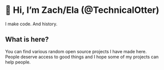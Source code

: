 # 👋 Hi, I’m Zach/Ela (@TechnicalOtter)

I make code. And history.

## What is here?
You can find various random open source projects I have made here. People deserve access to good things and I hope some of my projects can help people.



